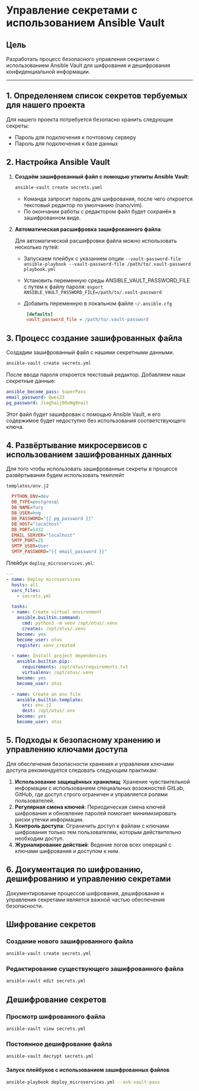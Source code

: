 # Управление секретами с использованием Ansible Vault

## Цель

Разработать процесс безопасного управления секретами с использованием Ansible Vault для шифрования и дешифрования конфиденциальной информации.

---

## 1. Определеняем список секретов тербуемых для нашего проекта

Для нашего проекта потребуется безопасно хранить следующие секреты:

- Пароль для подключения к почтовому серверу
- Пароль для подключения к базе данных

## 2. Настройка Ansible Vault

1. **Создаём зашифрованный файл с помощью утилиты Ansible Vault**:

   ```bash
   ansible-vault create secrets.yaml
   ```

    - Команда запросит пароль для шифрования, после чего откроется текстовый редактор по умолчанию (nano/vim).
    - По окончании работы с редактором файл будет сохранён в зашифрованном виде.

2. **Автоматическая расшифровка зашифрованного файла**:

   Для автоматической расшифровки файла можно использовать несколько путей:
   - Запускаем плейбук с указанием опции ```--vault-password-file```
    ```ansible-playbook --vault-password-file /path/to/.vault-password playbook.yml```
   - Установить переменную среды ANSIBLE_VAULT_PASSWORD_FILE с путем к файлу пароля:
    ```export ANSIBLE_VAULT_PASSWORD_FILE=/path/to/.vault-password```
   - Добавить переменную в локальном файле ```~/.ansible.cfg```

     ```ini
      [defaults]
      vault_password_file = /path/to/.vault-password
     ```

## 3. Процесс создание зашифрованных файла

Создадим зашифрованный файл с нашими секретными данными.

```bash
ansible-vault create secrets.yml
```
После ввода пароля откроется текстовый редактор. Добавляем наши секретные данные:

```yaml
ansible_become_pass: SuperPass
email_password: Qwe123
pg_password: Jieghaij0OoNg8nait
```

Этот файл будет зашифрован с помощью Ansible Vault, и его содержимое будет недоступно без использования соответствующего ключа.

## 4. Развёртывание микросервисов с использованием зашифрованных данных

Для того чтобы использовать зашифрованные секреты в процессе развёртывания будем использовать темплейт

`templates/env.j2`

```ini
  PYTHON_ENV=dev
  DB_TYPE=postgresql
  DB_NAME=fury
  DB_USER=hng
  DB_PASSWORD="{{ pg_password }}"
  DB_HOST="localhost"
  DB_PORT=5432
  EMAIL_SERVER="localhost"
  SMTP_PORT=25
  SMTP_USER=User
  SMTP_PASSWORD="{{ email_password }}"
```

Плейбук `deploy_microservices.yml`:

```yaml
---
- name: Deploy microservices
  hosts: all
  vars_files:
    - secrets.yml

  tasks:
  - name: Create virtual environment
    ansible.builtin.command:
      cmd: python3 -m venv /opt/otus/.venv
      creates: /opt/otus/.venv
    become: yes
    become_user: otus
    register: venv_created

  - name: Install project dependencies
    ansible.builtin.pip:
      requirements: /opt/otus/requirements.txt
      virtualenv: /opt/otus/.venv
    become: yes
    become_user: otus

  - name: Create an env file
    ansible.builtin.template:
      src: env.j2
      dest: /opt/otus/.env
    become: yes
    become_user: otus
```

## 5. Подходы к безопасному хранению и управлению ключами доступа

Для обеспечения безопасности хранения и управления ключами доступа рекомендуется следовать следующим практикам:

1. **Использование защищённых хранилищ**: Хранение чувствительной информации с использованием специальных возожностей GitLab, GitHub, где доступ строго ограничен и управляется ролями пользователей.
2. **Регулярная смена ключей**: Периодическая смена ключей шифрования и обновление паролей помогает минимизировать риски утечки информации.
3. **Контроль доступа**: Ограничить доступ к файлам с ключами шифрования только тем пользователям, которым действительно необходим доступ.
4. **Журналирование действий**: Ведение логов всех операций с ключами шифрования и доступом к ним.

## 6. Документация по шифрованию, дешифрованию и управлению секретами

Документирование процессов шифрования, дешифрования и управления секретами является важной частью обеспечения безопасности.

## Шифрование секретов

### Создание нового зашифрованного файла

```bash
ansible-vault create secrets.yml
```

### Редактирование существующего зашифрованного файла

```bash
ansible-vault edit secrets.yml
```

## Дешифрование секретов

### Просмотр шифрованного файла

```bash
ansible-vault view secrets.yml
```

### Постоянное дешифрование файла

```bash
ansible-vault decrypt secrets.yml
```

#### Запуск плейбуков с использованием зашифрованных файлов

```bash
ansible-playbook deploy_microservices.yml --ask-vault-pass
```
